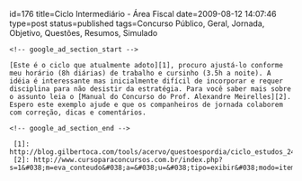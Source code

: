 id=176
title=Ciclo Intermediário - Área Fiscal 
date=2009-08-12 14:07:46
type=post
status=published
tags=Concurso Público, Geral, Jornada, Objetivo, Questões, Resumos, Simulado
~~~~~~
<!-- google_ad_section_start -->

[Este é o ciclo que atualmente adoto][1], procuro ajustá-lo conforme meu horário (8h diárias) de trabalho e cursinho (3.5h a noite). A idéia é interessante mas inicialmente difícil de incorporar e requer disciplina para não desistir da estratégia. Para você saber mais sobre o assunto leia o [Manual do Concurso do Prof. Alexandre Meirelles][2].  
Espero este exemplo ajude e que os companheiros de jornada colaborem com correção, dicas e comentários. 

<!-- google_ad_section_end -->

 [1]: http://blog.gilbertoca.com/tools/acervo/questoespordia/ciclo_estudos_24h.odt
 [2]: http://www.cursoparaconcursos.com.br/index.php?s=1&#038;m=eva_conteudo&#038;a=&#038;u=&#038;tipo=exibir&#038;modo=item&#038;it_cod=31118